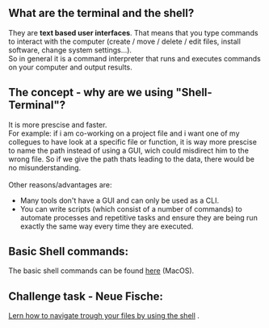 ## What are the terminal and the shell?

They are **text based user interfaces**. That means that you type commands to interact with the computer (create / move / delete / edit files, install software, change system settings...). <br>So in general it is a command interpreter that runs and executes commands on your computer and output results. <br>

## The concept - why are we using "Shell-Terminal"?

It is more prescise and faster. <br>For example: if i am co-working on a project file and i want one of my collegues to have look at a specific file or function, it is way more prescise to name the path instead of using a GUI, wich could misdirect him to the wrong file. So if we give the path thats leading to the data, there would be no misunderstanding.<br> <br> Other reasons/advantages are:

- Many tools don't have a GUI and can only be used as a CLI.
- You can write scripts (which consist of a number of commands) to automate processes and repetitive tasks and ensure they are being run exactly the same way every time they are executed.
  <br>

## Basic Shell commands:

The basic shell commands can be found [here](https://github.com/RehanSaeed/Bash-Cheat-Sheet) (MacOS).
<br>

## Challenge task - Neue Fische:

[Lern how to navigate trough your files by using the shell](https://github.com/neuefische/ffm-web-23-5/blob/main/sessions/shell-basics/challenges-shell-basics.md#treasure-hunt) .
